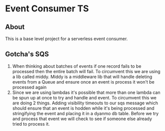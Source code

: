 # Event Consumer TS


## About

This is a base level project for a serverless event consumer.


## Gotcha's SQS

1. When thinking about batches of events if one record fails to be processed then the entire batch will fail. To 
circumvent this we are using a lib called middy. Middy is a middleware lib that will handle deleting events from a Queue
and ensure once an event is process it won't be processed again
2. Since we are using lambdas it's possible that more than one lambda can be spun up at once to try and handle and event. To circumvent
this we are doing 2 things. Adding visibility timeouts to our sqs message which should ensure that an event is hodden while it's being processed
and stringifying the event and placing it in a dyanmo db table. Before we try and process that event we
will check to see if someone else already tried to process it.
